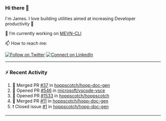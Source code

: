 ### Hi there 👋

I'm James. I love building utilities aimed at increasing Developer productivity :raised_hands: 

🔭 I’m currently working on [MEVN-CLI](https://github.com/madlabsinc/mevn-cli)

📫 How to reach me:

[![Follow on Twitter](https://img.shields.io/badge/--twitter?label=Twitter&logo=Twitter&style=social)](https://twitter.com/james_madhacks) [![Connect on LinkedIn](https://img.shields.io/badge/--linkedin?label=LinkedIn&logo=LinkedIn&style=social)](https://www.linkedin.com/in/jamesgeorge007)

---

### :zap: Recent Activity

<!--START_SECTION:activity-->
1. 🎉 Merged PR [#37](https://github.com/hoppscotch/hopp-doc-gen/pull/37) in [hoppscotch/hopp-doc-gen](https://github.com/hoppscotch/hopp-doc-gen)
2. 💪 Opened PR [#546](https://github.com/microsoft/vscode-vsce/pull/546) in [microsoft/vscode-vsce](https://github.com/microsoft/vscode-vsce)
3. 💪 Opened PR [#1533](https://github.com/hoppscotch/hoppscotch/pull/1533) in [hoppscotch/hoppscotch](https://github.com/hoppscotch/hoppscotch)
4. 🎉 Merged PR [#11](https://github.com/hoppscotch/hopp-doc-gen/pull/11) in [hoppscotch/hopp-doc-gen](https://github.com/hoppscotch/hopp-doc-gen)
5. ❗️ Closed issue [#1](https://github.com/hoppscotch/hopp-doc-gen/issues/1) in [hoppscotch/hopp-doc-gen](https://github.com/hoppscotch/hopp-doc-gen)
<!--END_SECTION:activity-->

---

<!--
**jamesgeorge007/jamesgeorge007** is a ✨ _special_ ✨ repository because its `README.md` (this file) appears on your GitHub profile.

Here are some ideas to get you started:

- 🌱 I’m currently learning ...
- 👯 I’m looking to collaborate on ...
- 🤔 I’m looking for help with ...
- 💬 Ask me about ...
- 😄 Pronouns: ...
- ⚡ Fun fact: ...
-->
